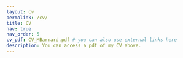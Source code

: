 ```yaml
---
layout: cv
permalink: /cv/
title: CV
nav: true
nav_order: 5
cv_pdf: CV_MBarnard.pdf # you can also use external links here
description: You can access a pdf of my CV above.
---
```


